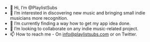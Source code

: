 - 👋 Hi, I’m @PlaylistSubs
- 👀 I’m interested in discovering new music and bringing small indie musicians more recognition.
- 🌱 I’m currently finding a way how to get my app idea done.
- 💞️ I’m looking to collaborate on any indie music-related project.
- 📫 How to reach me - On info@playlistsubs.com or on Twitter.

<!---
PlaylistSubs/PlaylistSubs is a ✨ special ✨ repository because its `README.md` (this file) appears on your GitHub profile.
You can click the Preview link to take a look at your changes.
--->
